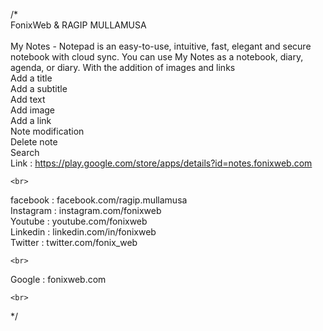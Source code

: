 /*
<br>
FonixWeb & RAGIP MULLAMUSA  
<br>
My Notes - Notepad is an easy-to-use, intuitive, fast, elegant and secure notebook with cloud sync. 
You can use My Notes as a notebook, diary, agenda, or diary. With the addition of images and links  <br>
Add a title     <br>
Add a subtitle    <br>
Add text    <br>
Add image     <br>
Add a link    <br>
Note modification     <br>
Delete note     <br>
Search    <br>
Link : https://play.google.com/store/apps/details?id=notes.fonixweb.com 
 
    <br>
facebook : facebook.com/ragip.mullamusa     <br>
Instagram : instagram.com/fonixweb    <br>
Youtube : youtube.com/fonixweb    <br>
Linkedin : linkedin.com/in/fonixweb     <br>
Twitter : twitter.com/fonix_web     <br>
 
    <br>
Google : fonixweb.com
 
    <br>
*/
